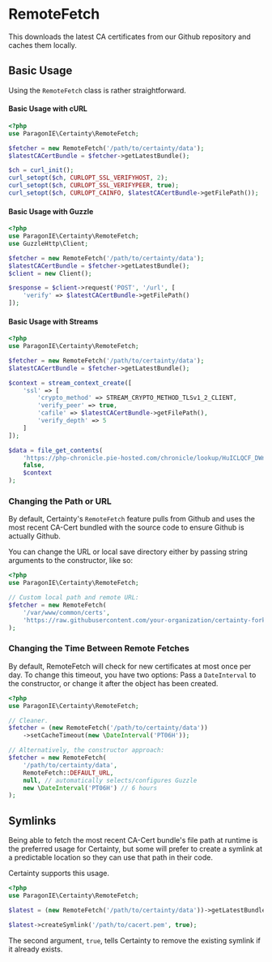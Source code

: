 # RemoteFetch

This downloads the latest CA certificates from our Github repository and caches them locally.

## Basic Usage

Using the `RemoteFetch` class is rather straightforward.

#### Basic Usage with cURL

```php
<?php
use ParagonIE\Certainty\RemoteFetch;

$fetcher = new RemoteFetch('/path/to/certainty/data');
$latestCACertBundle = $fetcher->getLatestBundle();

$ch = curl_init();
curl_setopt($ch, CURLOPT_SSL_VERIFYHOST, 2);
curl_setopt($ch, CURLOPT_SSL_VERIFYPEER, true);
curl_setopt($ch, CURLOPT_CAINFO, $latestCACertBundle->getFilePath());
```

#### Basic Usage with Guzzle

```php
<?php
use ParagonIE\Certainty\RemoteFetch;
use GuzzleHttp\Client;

$fetcher = new RemoteFetch('/path/to/certainty/data');
$latestCACertBundle = $fetcher->getLatestBundle();
$client = new Client();

$response = $client->request('POST', '/url', [
    'verify' => $latestCACertBundle->getFilePath() 
]);
```

#### Basic Usage with Streams

```php
<?php
use ParagonIE\Certainty\RemoteFetch;

$fetcher = new RemoteFetch('/path/to/certainty/data');
$latestCACertBundle = $fetcher->getLatestBundle();

$context = stream_context_create([
    'ssl' => [
        'crypto_method' => STREAM_CRYPTO_METHOD_TLSv1_2_CLIENT,
        'verify_peer' => true,
        'cafile' => $latestCACertBundle->getFilePath(),
        'verify_depth' => 5
    ]
]);

$data = file_get_contents(
    'https://php-chronicle.pie-hosted.com/chronicle/lookup/HuICLQCF_DWnQGbosC6fK8PuifQgIrRi2WYshB2erZY=',
    false,
    $context
);
```

### Changing the Path or URL

By default, Certainty's `RemoteFetch` feature pulls from Github and uses the most recent CA-Cert
bundled with the source code to ensure Github is actually Github.

You can change the URL or local save directory either by passing string arguments to the constructor,
like so:

```php
<?php
use ParagonIE\Certainty\RemoteFetch;

// Custom local path and remote URL:
$fetcher = new RemoteFetch(
    '/var/www/common/certs',
    'https://raw.githubusercontent.com/your-organization/certainty-fork/master/data/'
);
```

### Changing the Time Between Remote Fetches

By default, RemoteFetch will check for new certificates at most once per day. To change this
timeout, you have two options: Pass a `DateInterval` to the constructor, or change it after the
object has been created.


```php
<?php
use ParagonIE\Certainty\RemoteFetch;

// Cleaner.
$fetcher = (new RemoteFetch('/path/to/certainty/data'))
    ->setCacheTimeout(new \DateInterval('PT06H'));

// Alternatively, the constructor approach:
$fetcher = new RemoteFetch(
    '/path/to/certainty/data',
    RemoteFetch::DEFAULT_URL,
    null, // automatically selects/configures Guzzle
    new \DateInterval('PT06H') // 6 hours
);
```

## Symlinks

Being able to fetch the most recent CA-Cert bundle's file path at runtime is the preferred usage
for Certainty, but some will prefer to create a symlink at a predictable location so they can use
that path in their code.

Certainty supports this usage.

```php
<?php
use ParagonIE\Certainty\RemoteFetch;

$latest = (new RemoteFetch('/path/to/certainty/data'))->getLatestBundle();

$latest->createSymlink('/path/to/cacert.pem', true);
```

The second argument, `true`, tells Certainty to remove the existing symlink if it already exists.
